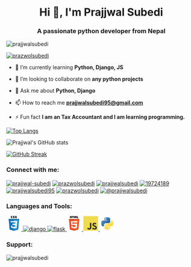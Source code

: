 <h1 align="center">Hi 👋, I'm Prajjwal Subedi</h1>
<h3 align="center">A passionate python developer from Nepal</h3>

<p align="left"> <img src="https://komarev.com/ghpvc/?username=prajjwalsubedi&label=Profile%20views&color=0e75b6&style=flat" alt="prajjwalsubedi" /> </p>

<p align="left"> <a href="https://twitter.com/prazwolsubedi" target="blank"><img src="https://img.shields.io/twitter/follow/prazwolsubedi?logo=twitter&style=for-the-badge" alt="prazwolsubedi" /></a> </p>
 
 </div>

- 🌱 I’m currently learning **Python, Django, JS**

- 👯 I’m looking to collaborate on **any python projects**

- 💬 Ask me about **Python, Django**

- 📫 How to reach me **prajjwalsubedi95@gmail.com**

- ⚡ Fun fact **I am an Tax Accountant and I am learning programming.**

[![Top Langs](https://github-readme-stats.vercel.app/api/top-langs/?username=prajjwalsubedi&layout=compact&theme=radical)](https://github.com/anuraghazra/github-readme-stats)


![Prajjwal's GitHub stats](https://github-readme-stats.vercel.app/api?username=prajjwalsubedi&show_icons=true&theme=radical)

[![GitHub Streak](http://github-readme-streak-stats.herokuapp.com?user=prajjwalsubedi&theme=radical)](https://git.io/streak-stats)

<h3 align="left">Connect with me:</h3>
<p align="left">
<a href="https://codepen.io/prajjwal-subedi" target="blank"><img align="center" src="https://raw.githubusercontent.com/rahuldkjain/github-profile-readme-generator/master/src/images/icons/Social/codepen.svg" alt="prajjwal-subedi" height="30" width="40" /></a>
<a href="https://twitter.com/prazwolsubedi" target="blank"><img align="center" src="https://raw.githubusercontent.com/rahuldkjain/github-profile-readme-generator/master/src/images/icons/Social/twitter.svg" alt="prazwolsubedi" height="30" width="40" /></a>
<a href="https://linkedin.com/in/prajjwalsubedi" target="blank"><img align="center" src="https://raw.githubusercontent.com/rahuldkjain/github-profile-readme-generator/master/src/images/icons/Social/linked-in-alt.svg" alt="prajjwalsubedi" height="30" width="40" /></a>
<a href="https://stackoverflow.com/users/19724189" target="blank"><img align="center" src="https://raw.githubusercontent.com/rahuldkjain/github-profile-readme-generator/master/src/images/icons/Social/stack-overflow.svg" alt="19724189" height="30" width="40" /></a>
<a href="https://fb.com/prajjwalsubedi95" target="blank"><img align="center" src="https://raw.githubusercontent.com/rahuldkjain/github-profile-readme-generator/master/src/images/icons/Social/facebook.svg" alt="prajjwalsubedi95" height="30" width="40" /></a>
<a href="https://instagram.com/prazwolsubedi" target="blank"><img align="center" src="https://raw.githubusercontent.com/rahuldkjain/github-profile-readme-generator/master/src/images/icons/Social/instagram.svg" alt="prazwolsubedi" height="30" width="40" /></a>
<a href="https://medium.com/@prajjwalsubedi" target="blank"><img align="center" src="https://raw.githubusercontent.com/rahuldkjain/github-profile-readme-generator/master/src/images/icons/Social/medium.svg" alt="@prajjwalsubedi" height="30" width="40" /></a>
</p>

<h3 align="left">Languages and Tools:</h3>
<p align="left"> <a href="https://www.w3schools.com/css/" target="_blank" rel="noreferrer"> <img src="https://raw.githubusercontent.com/devicons/devicon/master/icons/css3/css3-original-wordmark.svg" alt="css3" width="40" height="40"/> </a> <a href="https://www.djangoproject.com/" target="_blank" rel="noreferrer"> <img src="https://cdn.worldvectorlogo.com/logos/django.svg" alt="django" width="40" height="40"/> </a> <a href="https://flask.palletsprojects.com/" target="_blank" rel="noreferrer"> <img src="https://www.vectorlogo.zone/logos/pocoo_flask/pocoo_flask-icon.svg" alt="flask" width="40" height="40"/> </a> <a href="https://www.w3.org/html/" target="_blank" rel="noreferrer"> <img src="https://raw.githubusercontent.com/devicons/devicon/master/icons/html5/html5-original-wordmark.svg" alt="html5" width="40" height="40"/> </a> <a href="https://developer.mozilla.org/en-US/docs/Web/JavaScript" target="_blank" rel="noreferrer"> <img src="https://raw.githubusercontent.com/devicons/devicon/master/icons/javascript/javascript-original.svg" alt="javascript" width="40" height="40"/> </a> <a href="https://www.python.org" target="_blank" rel="noreferrer"> <img src="https://raw.githubusercontent.com/devicons/devicon/master/icons/python/python-original.svg" alt="python" width="40" height="40"/> </a> </p>

<h3 align="left">Support:</h3>
<p><a href="https://www.buymeacoffee.com/prajjwalsubedi"> <img align="left" src="https://cdn.buymeacoffee.com/buttons/v2/default-yellow.png" height="50" width="210" alt="prajjwalsubedi" /></a></p><br><br>


